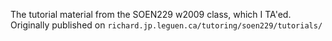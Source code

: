 The tutorial material from the SOEN229 w2009 class, which I TA'ed. Originally published on `richard.jp.leguen.ca/tutoring/soen229/tutorials/`

